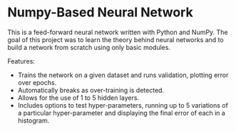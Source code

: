 # Numpy-Based Neural Network


This is a feed-forward neural network written with Python and NumPy. The goal of this project was to learn the theory behind neural networks and to build a network from scratch using only basic modules.

Features:
- Trains the network on a given dataset and runs validation, plotting error over epochs.
- Automatically breaks as over-training is detected.
- Allows for the use of 1 to 5 hidden layers. 
- Includes options to test hyper-parameters, running up to 5 variations of a particular hyper-parameter and displaying the final error of each in a histogram.




